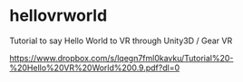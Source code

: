 # hellovrworld
Tutorial to say Hello World to VR through Unity3D / Gear VR

https://www.dropbox.com/s/lqegn7fml0kavku/Tutorial%20-%20Hello%20VR%20World%200.9.pdf?dl=0
